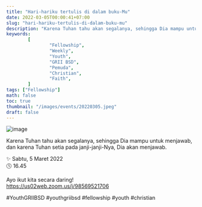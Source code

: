 ```yaml
---
title: "Hari-hariku tertulis di dalam buku-Mu"
date: 2022-03-05T00:00:41+07:00
slug: "hari-hariku-tertulis-di-dalam-buku-mu"
description: "Karena Tuhan tahu akan segalanya, sehingga Dia mampu untuk menjawab, dan karena Tuhan setia pada janji-janji-Nya, Dia akan menjawab."
keywords:
        [
                "Fellowship",
                "Weekly",
                "Youth",
                "GRII BSD",
                "Pemuda",
                "Christian",
                "Faith",
        ]
tags: ["Fellowship"]
math: false
toc: true
thumbnail: "/images/events/20220305.jpeg"
draft: false
---
```


![image](/images/events/20220305.jpeg)

Karena Tuhan tahu akan segalanya, sehingga Dia mampu untuk menjawab, dan karena Tuhan setia pada janji-janji-Nya, Dia akan menjawab.

✨ Sabtu, 5 Maret 2022\
🕓 16.45

Ayo ikut kita secara daring!\
https://us02web.zoom.us/j/98569521706

#YouthGRIIBSD #youthgriibsd #fellowship #youth #christian
